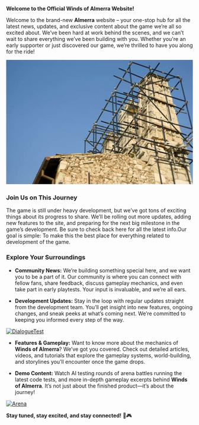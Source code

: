 **Welcome to the Official Winds of Almerra Website!**  

Welcome to the brand-new **Almerra** website – your one-stop hub for all the latest news, updates, and exclusive content about the game we’re all so excited about. We’ve been hard at work behind the scenes, and we can’t wait to share everything we’ve been building with you. Whether you're an early supporter or just discovered our game, we’re thrilled to have you along for the ride!

![Under Construction](../img/construction.jpg)

### Join Us on This Journey  

The game is still under heavy development, but we’ve got tons of exciting things about its progress to share. We’ll be rolling out more updates, adding new features to the site, and preparing for the next big milestone in the game’s development. Be sure to check back here for all the latest info.Our goal is simple: To make this the best place for everything related to development of the game. 


### Explore Your Surroundings

- **Community News:** We’re building something special here, and we want you to be a part of it. Our community is where you can connect with fellow fans, share feedback, discuss gameplay mechanics, and even take part in early playtests. Your input is invaluable, and we’re all ears.  


- **Development Updates:** Stay in the loop with regular updates straight from the development team. You’ll get insight into new features, ongoing changes, and sneak peeks at what’s coming next. We’re committed to keeping you informed every step of the way.  

[![DialogueTest](https://img.youtube.com/vi/jku7vaf1ppU/0.jpg)](https://youtu.be/jku7vaf1ppU)

- **Features & Gameplay:** Want to know more about the mechanics of **Winds of Almerra**? We’ve got you covered. Check out detailed articles, videos, and tutorials that explore the gameplay systems, world-building, and storylines you’ll encounter once the game drops.


- **Demo Content:** Watch AI testing rounds of arena battles running the latest code tests, and more in-depth gameplay excerpts behind **Winds of Almerra**. It’s not just about the finished product—it’s about the journey!  

[![Arena](https://img.youtube.com/vi/8-PKAH59Xqk/0.jpg)](https://youtu.be/8-PKAH59Xqk)


**Stay tuned, stay excited, and stay connected!** 🚀🎮



